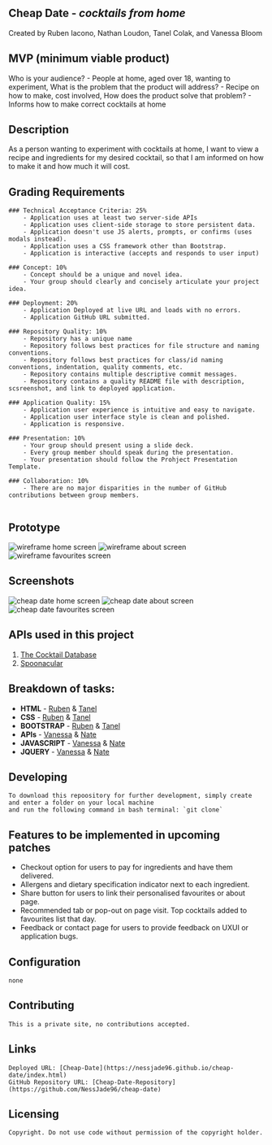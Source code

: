 ## Cheap Date - *cocktails from home*
Created by Ruben Iacono, Nathan Loudon, Tanel Colak, and Vanessa Bloom

## MVP (minimum viable product)

Who is your audience? - People at home, aged over 18, wanting to experiment,
What is the problem that the product will address? - Recipe on how to make, cost involved,
How does the product solve that problem? - Informs how to make correct cocktails at home

## Description

As a person wanting to experiment with cocktails at home, I want to view a recipe and ingredients for my desired cocktail, so that I am informed on how to make it and how much it will cost.

## Grading Requirements

```
### Technical Acceptance Criteria: 25%
    - Application uses at least two server-side APIs
    - Application uses client-side storage to store persistent data.
    - Application doesn't use JS alerts, prompts, or confirms (uses modals instead).
    - Application uses a CSS framework other than Bootstrap.
    - Application is interactive (accepts and responds to user input)
    
### Concept: 10%
    - Concept should be a unique and novel idea.
    - Your group should clearly and concisely articulate your project idea.
    
### Deployment: 20%
    - Application Deployed at live URL and loads with no errors.
    - Application GitHub URL submitted.
    
### Repository Quality: 10%
    - Repository has a unique name
    - Repository follows best practices for file structure and naming conventions.
    - Repository follows best practices for class/id naming conventions, indentation, quality comments, etc.
    - Repository contains multiple descriptive commit messages.
    - Repository contains a quality README file with description, scsreenshot, and link to deployed application.
    
### Application Quality: 15%
    - Application user experience is intuitive and easy to navigate.
    - Application user interface style is clean and polished.
    - Application is responsive.
    
### Presentation: 10%
    - Your group should present using a slide deck.
    - Every group member should speak during the presentation.
    - Your presentation should follow the Prohject Presentation Template.
    
### Collaboration: 10%
    - There are no major disparities in the number of GitHub contributions between group members.
    
```
## Prototype

![wireframe home screen](assets/images/CheapDateWireFrame1.PNG)
![wireframe about screen](assets/images/CheapDateWireFrame3.PNG)
![wireframe favourites screen](assets/images/CheapDateWireFrame2.PNG)


## Screenshots

![cheap date home screen](assets/images/home-readme.png)
![cheap date about screen](assets/images/about.png)
![cheap date favourites screen](assets/images/favourites.png)


## APIs used in this project

1. [The Cocktail Database](https://www.thecocktaildb.com/api.php?ref=apilist.fun)
2. [Spoonacular](https://spoonacular.com/food-api)

## Breakdown of tasks:

- **HTML** - [Ruben](https://github.com/r-r-i) & [Tanel](https://github.com/kreatifbob)
- **CSS** - [Ruben](https://github.com/r-r-i) & [Tanel](https://github.com/kreatifbob)
- **BOOTSTRAP** - [Ruben](https://github.com/r-r-i) & [Tanel](https://github.com/kreatifbob)
- **APIs** - [Vanessa](https://github.com/NessJade96) & [Nate](https://github.com/vesnathan)
- **JAVASCRIPT** - [Vanessa](https://github.com/NessJade96) & [Nate](https://github.com/vesnathan)
- **JQUERY** - [Vanessa](https://github.com/NessJade96) & [Nate](https://github.com/vesnathan)

## Developing

    To download this repoository for further development, simply create and enter a folder on your local machine
    and run the following command in bash terminal: `git clone`
    
## Features to be implemented in upcoming patches

- Checkout option for users to pay for ingredients and have them delivered.
- Allergens and dietary specification indicator next to each ingredient.
- Share button for users to link their personalised favourites or about page.
- Recommended tab or pop-out on page visit. Top cocktails added to favourites list that day.
- Feedback or contact page for users to provide feedback on UXUI or application bugs.

## Configuration

    none

## Contributing

    This is a private site, no contributions accepted.

## Links

    Deployed URL: [Cheap-Date](https://nessjade96.github.io/cheap-date/index.html)
    GitHub Repository URL: [Cheap-Date-Repository](https://github.com/NessJade96/cheap-date)

## Licensing

    Copyright. Do not use code without permission of the copyright holder.
